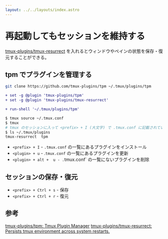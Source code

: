 ```yaml
---
layout: ../../layouts/index.astro
---
```


# 再起動してもセッションを維持する

[tmux-plugins/tmux-resurrect](https://github.com/tmux-plugins/tmux-resurrect#configuration) を入れるとウィンドウやペインの状態を保存・復元することができる。

## tpm でプラグインを管理する

```bash
git clone https://github.com/tmux-plugins/tpm ~/.tmux/plugins/tpm
```

```diff
+ set -g @plugin 'tmux-plugins/tpm'
+ set -g @plugin 'tmux-plugins/tmux-resurrect'

+ run-shell '~/.tmux/plugins/tpm'
```

```bash
$ tmux source ~/.tmux.conf
$ tmux
# tmux のセッションに入って <prefix> + I (大文字) で .tmux.conf に記載されているプラグインをインストールする
$ ls ~/.tmux/plugins
tmux-resurrect  tpm
```

- `<prefix> + I` - `.tmux.conf` の一覧にあるプラグインをインストール
- `<plugin> + u` - .`tmux.conf` の一覧にあるプラグインを更新
- `<plugin> + alt +  u - .`tmux.conf` の一覧にないプラグインを削除

## セッションの保存・復元

- `<prefix> + Ctrl + s` - 保存
- `<prefix> + Ctrl + r` - 復元

## 参考

[tmux-plugins/tpm: Tmux Plugin Manager](https://github.com/tmux-plugins/tpm)
[tmux-plugins/tmux-resurrect: Persists tmux environment across system restarts.](https://github.com/tmux-plugins/tmux-resurrect#configuration)
